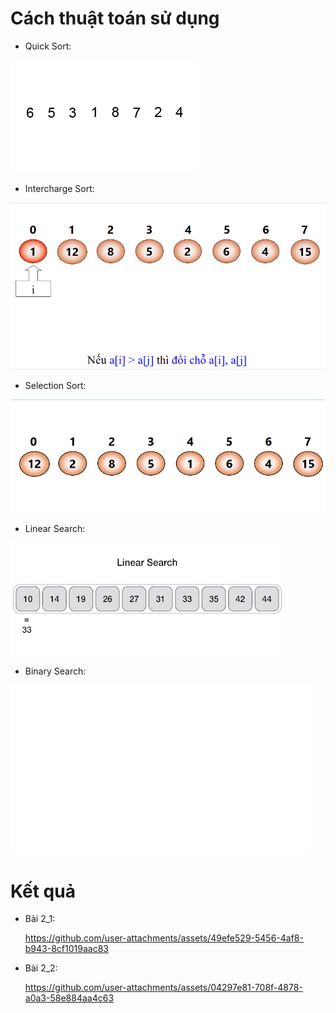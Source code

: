 <h1>Cách thuật toán sử dụng</h1>

+ Quick Sort:

![](https://github.com/levantu2003/TH-KyThuatLapTrinh/blob/main/ThuatToan/Quick_Sort.gif)

+ Intercharge Sort:

![](https://github.com/levantu2003/TH-KyThuatLapTrinh/blob/main/ThuatToan/Intercharge_Sort.gif)

+ Selection Sort:

![](https://github.com/levantu2003/TH-KyThuatLapTrinh/blob/main/ThuatToan/Selection_Sort.gif)

+ Linear Search:

![](https://github.com/levantu2003/TH-KyThuatLapTrinh/blob/main/ThuatToan/Linear_Search.gif)

+ Binary Search:

![](https://github.com/levantu2003/TH-KyThuatLapTrinh/blob/main/ThuatToan/Binary_Search.gif)

<h1>Kết quả</h1>

+ Bài 2_1:
    
    https://github.com/user-attachments/assets/49efe529-5456-4af8-b943-8cf1019aac83

+ Bài 2_2:

    https://github.com/user-attachments/assets/04297e81-708f-4878-a0a3-58e884aa4c63
